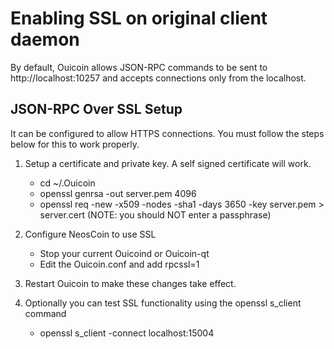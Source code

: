 Enabling SSL on original client daemon
======================================
By default, Ouicoin allows JSON-RPC commands to be sent to http://localhost:10257
and accepts connections only from the localhost.

JSON-RPC Over SSL Setup
-----------------------
It can be configured to allow HTTPS connections.  You must follow the steps below
for this to work properly.

1. Setup a certificate and private key.  A self signed certificate will work.
    * cd ~/.Ouicoin
    * openssl genrsa -out server.pem 4096
    * openssl req -new -x509 -nodes -sha1 -days 3650 -key server.pem > server.cert
    (NOTE: you should NOT enter a passphrase)

2. Configure NeosCoin to use SSL
    * Stop your current Ouicoind or Ouicoin-qt
    * Edit the Ouicoin.conf and add
      rpcssl=1

3. Restart Ouicoin to make these changes take effect.

4. Optionally you can test SSL functionality using the openssl s_client command
    * openssl s_client -connect localhost:15004
